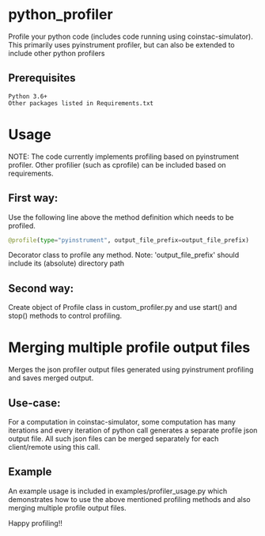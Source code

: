 # python_profiler
Profile your python code (includes code running using coinstac-simulator). This primarily uses pyinstrument profiler, but can also be extended to include other python profilers

## Prerequisites
    Python 3.6+
    Other packages listed in Requirements.txt
    
# Usage
NOTE: The code currently implements profiling based on pyinstrument profiler. Other profilier (such as cprofile) can be included based on requirements. 
## First way: 
Use the following line above the method definition which needs to be profiled.

```python
@profile(type="pyinstrument", output_file_prefix=output_file_prefix)
```

Decorator class to profile any method.
Note: 'output_file_prefix' should include its (absolute) directory path


## Second way: 
Create object of Profile class in custom_profiler.py and use start() and stop() methods to control profiling. 


# Merging multiple profile output files
Merges the json profiler output files generated using pyinstrument profiling and saves merged output.

## Use-case:
For a computation in coinstac-simulator, some computation has many iterations and every iteration of python call generates a separate profile json output file. All such json files can be merged separately for each client/remote using this call.

## Example
An example usage is included in examples/profiler_usage.py which demonstrates how to use the above mentioned profiling methods and also merging multiple profile output files.

Happy profiling!!
